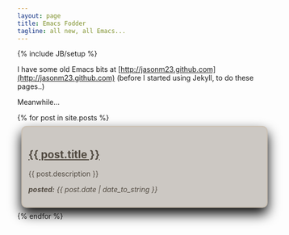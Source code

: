 ```yaml
---
layout: page
title: Emacs Fodder
tagline: all new, all Emacs...
---
```

{% include JB/setup %}

I have some old Emacs bits at
[http://jasonm23.github.com](http://jasonm23.github.com)  (before I
started using Jekyll, to do these pages..)

Meanwhile...

<script type='text/javascript'>
  //<![CDATA[
    $(function(){
      $('#blocks').masonry({
        // options
        itemSelector : '.block',
      });
    });
  //]]>
</script>
<style>



.block * { 
    color: #514A41; 
    text-shadow: none;
}



/*
#CCBBA3 #CCBBA3 #CCBBA3 : 100% 
#B7A892 #CCBCA7 #CCB8A3 : 90% 
#A39582 #CCBEAB #CCB6A3 : 80% 
#8E8272 #CCC0AF #CCB3A3 : 70% 
#7A7061 #CCC1B3 #CCB1A3 : 60% 
#665D51 #CCC3B7 #CCAEA3 : 50% 
#514A41 #CCC5BB #CCACA3 : 40% 
#3D3830 #CCC6BF #CCAAA3 : 30% 
#282520 #CCC8C3 #CCA7A3 : 20% 
#141210 #CCCAC7 #CCA5A3 : 10% 
#000000 #CCCCCC #CCA3A3 : 0% 


#CCBBA3 #CCBBA3 #CCBBA3 : 100% 
#B7A892 #CCBCA7 #CCB8A3 : 90% 
#A39582 #CCBEAB #CCB6A3 : 80% 
#8E8272 #CCC0AF #CCB3A3 : 70% 
#7A7061 #CCC1B3 #CCB1A3 : 60% 
#665D51 #CCC3B7 #CCAEA3 : 50% 
#514A41 #CCC5BB #CCACA3 : 40% 
#3D3830 #CCC6BF #CCAAA3 : 30% 
#282520 #CCC8C3 #CCA7A3 : 20% 
#141210 #CCCAC7 #CCA5A3 : 10% 
#000000 #CCCCCC #CCA3A3 : 0% 

*/

.block {
    background-color: #CCC8C3;
    border: 2px solid #CCC1B3;
    border-radius: 10px;
    margin: 8px;
    padding: 12px;
    -moz-box-shadow: 0px 12px 25px #000;
    -webkit-box-shadow: 0px 12px 25px #000;
    box-shadow: 0px 12px 25px #000;
  }
  #blocks {
    
  }
</style>
<div id="blocks">
  {% for post in site.posts %}
      <div class="block span3" >
          <h2> <a href="{{ BASE_PATH }}{{ post.url }}">{{ post.title }}</a> </h2>
          <p> {{ post.description }} </p>
          <p> <em><strong>posted:</strong> <span>{{ post.date | date_to_string }}</span></em> </p>
      </div>
  {% endfor %}
</div>
<div style="clear:both; margin: 50px 0;">
</div>


